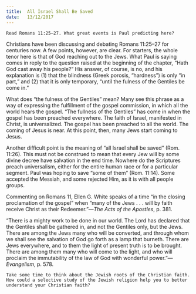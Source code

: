 ```yaml
---
title:  All Israel Shall Be Saved
date:   13/12/2017
---
```


`Read Romans 11:25–27. What great events is Paul predicting here?`

Christians have been discussing and debating Romans 11:25–27 for centuries now. A few points, however, are clear. For starters, the whole tenor here is that of God reaching out to the Jews. What Paul is saying comes in reply to the question raised at the beginning of the chapter, “Hath God cast away his people?” His answer, of course, is no, and his explanation is (1) that the blindness (Greek porosis, “hardness”) is only “in part,” and (2) that it is only temporary, “until the fulness of the Gentiles be come in.”

What does “the fulness of the Gentiles” mean? Many see this phrase as a way of expressing the fulfillment of the gospel commission, in which all the world hears the gospel. “The fullness of the Gentiles” has come in when the gospel has been preached everywhere. The faith of Israel, manifested in Christ, is universalized. The gospel has been preached to all the world. The coming of Jesus is near. At this point, then, many Jews start coming to Jesus.

Another difficult point is the meaning of “all Israel shall be saved” (Rom. 11:26). This must not be construed to mean that every Jew will by some divine decree have salvation in the end time. Nowhere do the Scriptures preach universalism, either for the entire human race or for a particular segment. Paul was hoping to save “some of them” (Rom. 11:14). Some accepted the Messiah, and some rejected Him, as it is with all people groups.

Commenting on Romans 11, Ellen G. White speaks of a time “in the closing proclamation of the gospel” when “many of the Jews . . . will by faith receive Christ as their Redeemer.”—*The Acts of the Apostles*, p. 381.

“There is a mighty work to be done in our world. The Lord has declared that the Gentiles shall be gathered in, and not the Gentiles only, but the Jews. There are among the Jews many who will be converted, and through whom we shall see the salvation of God go forth as a lamp that burneth. There are Jews everywhere, and to them the light of present truth is to be brought. There are among them many who will come to the light, and who will proclaim the immutability of the law of God with wonderful power.”—*Evangelism*, p. 578.

`Take some time to think about the Jewish roots of the Christian faith. How could a selective study of the Jewish religion help you to better understand your Christian faith?`
